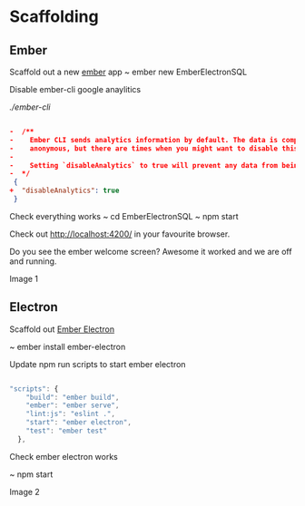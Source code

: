 # Scaffolding

## Ember

Scaffold out a new [ember](https://www.emberjs.com/) app
~ ember new EmberElectronSQL

Disable ember-cli google anaylitics

_./ember-cli_
~~~ json 

-  /**
-    Ember CLI sends analytics information by default. The data is completely
-    anonymous, but there are times when you might want to disable this behavior.
-
-    Setting `disableAnalytics` to true will prevent any data from being sent.
-  */
 {
+  "disableAnalytics": true
 }

~~~

Check everything works
~ cd EmberElectronSQL
~ npm start

Check out [http://localhost:4200/](http://localhost:4200/) in your favourite browser. 

Do you see the ember welcome screen? Awesome it worked and we are off and running.

Image 1

## Electron

Scaffold out [Ember Electron](https://ember-electron.js.org/)

~ ember install ember-electron


Update npm run scripts to start ember electron

~~~ javascript

"scripts": {
    "build": "ember build",
    "ember": "ember serve",
    "lint:js": "eslint .",
    "start": "ember electron",
    "test": "ember test"
  },

~~~

Check ember electron works

~ npm start

Image 2
